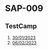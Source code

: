 # SAP-009

## TestCamp
1. [30/01/2023](https://youtu.be/BJhxRZrrsMI)
2. [06/02/2023](https://youtu.be/znIF7QmcCLQ)